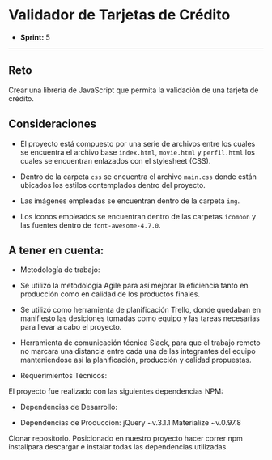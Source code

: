 # Validador de Tarjetas de Crédito

* **Sprint:** 5


***


## Reto

Crear una librería de JavaScript que permita la validación de una tarjeta de crédito.

## Consideraciones

* El proyecto está compuesto por una serie de archivos entre los cuales se
encuentra el archivo base `index.html`, `movie.html` y `perfil.html` los cuales se encuentran enlazados con el stylesheet (CSS).

* Dentro de la carpeta `css` se encuentra el archivo `main.css` donde están ubicados los estilos contemplados dentro del proyecto.

* Las imágenes empleadas se encuentran dentro de la carpeta `img`.

* Los iconos empleados se encuentran dentro de las carpetas `icomoon` y
las fuentes dentro de `font-awesome-4.7.0`.

## A tener en cuenta:

- Metodología de trabajo:
* Se utilizó la metodología Agile para así mejorar la eficiencia tanto en producción como en calidad de los productos finales.

* Se utilizó como herramienta de planificación Trello, donde quedaban en manifiesto las desiciones tomadas como equipo y las tareas necesarias para llevar a cabo el proyecto.

* Herramienta de comunicación técnica Slack, para que el trabajo remoto no marcara una distancia entre cada una de las integrantes del equipo manteniendose así la planificación, producción y calidad propuestas.

- Requerimientos Técnicos:

El proyecto fue realizado con las siguientes dependencias NPM:

+ Dependencias de Desarrollo:

+ Dependencias de Producción:
jQuery ~v.3.1.1
Materialize ~v.0.97.8

Clonar repositorio.
Posicionado en nuestro proyecto hacer correr npm installpara descargar e instalar todas las dependencias utilizadas.

